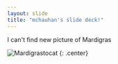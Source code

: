 ```yaml
---
layout: slide
title: "mchauhan's slide deck!"
---
```


I can't find new picture of Mardigras

![Mardigrastocat](https://octodex.github.com/images/Mardigrastocat.png)
{: .center}
